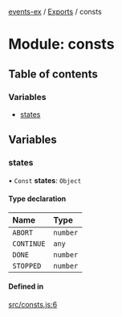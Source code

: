 [events-ex](../README.md) / [Exports](../modules.md) / consts

# Module: consts

## Table of contents

### Variables

- [states](consts.md#states)

## Variables

### states

• `Const` **states**: `Object`

#### Type declaration

| Name | Type |
| :------ | :------ |
| `ABORT` | `number` |
| `CONTINUE` | `any` |
| `DONE` | `number` |
| `STOPPED` | `number` |

#### Defined in

[src/consts.js:6](https://github.com/snowyu/events-ex.js/blob/42b35e7/src/consts.js#L6)
